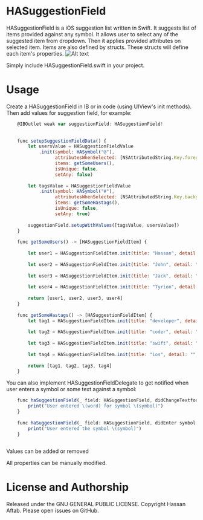 # HASuggestionField
HASuggestionField is a iOS suggestion list written in Swift. It suggests list of items provided against any symbol. It allows user to select any of the suggested item from dropdown. Then it applies provided attributes on selected item. 
Items are also defined by structs. These structs will define each item's properties. 
![Alt text](https://github.com/Hassan-Aftab/HADropDown/blob/master/Screen%20Shot?raw=true "Demo")

Simply include HASuggestionField.swift in your project. 
# Usage

Create a HASuggestionField in IB or in code (using UIView's init methods). Then add values for suggestion field, for example:
```javascript
    @IBOutlet weak var suggestionField: HASuggestionField!
    
    
    func setupSuggestionFieldData() {
        let usersValue = HASuggestionFieldValue
            .init(symbol: HASymbol("@"),
                  attributesWhenSelected: [NSAttributedString.Key.foregroundColor: UIColor.blue], 
                  items: getSomeUsers(), 
                  isUnique: false, 
                  setAny: false)
        
        let tagsValue = HASuggestionFieldValue
            .init(symbol: HASymbol("#"), 
                  attributesWhenSelected: [NSAttributedString.Key.backgroundColor : UIColor.lightGray], 
                  items: getSomeHastags(), 
                  isUnique: false, 
                  setAny: true)
        
        suggestionField.setupWithValues([tagsValue, usersValue])
    }
    
	func getSomeUsers() -> [HASuggestionFieldItem] {
		
		let user1 = HASuggestionFieldItem.init(title: "Hassan", detail: "Hassanpro43@gmail.com", image: nil, imgURL: nil, replaceDetail: false)
		
		let user2 = HASuggestionFieldItem.init(title: "John", detail: "someJohn@gmail.com", image: nil, imgURL: nil, replaceDetail: false)
		
		let user3 = HASuggestionFieldItem.init(title: "Jack", detail: "someJack@gmail.com", image: nil, imgURL: nil, replaceDetail: false)
		
		let user4 = HASuggestionFieldItem.init(title: "Tyrion", detail: "tyrion@gmail.com", image: nil, imgURL: nil, replaceDetail: false)
		
		return [user1, user2, user3, user4]
	}
	
	func getSomeHastags() -> [HASuggestionFieldItem] {
		let tag1 = HASuggestionFieldItem.init(title: "developer", detail: "", image: nil, imgURL: nil, replaceDetail: false)
		
		let tag2 = HASuggestionFieldItem.init(title: "coder", detail: "", image: nil, imgURL: nil, replaceDetail: false)
		
		let tag3 = HASuggestionFieldItem.init(title: "swift", detail: "", image: nil, imgURL: nil, replaceDetail: false)
		
		let tag4 = HASuggestionFieldItem.init(title: "ios", detail: "", image: nil, imgURL: nil, replaceDetail: false)
		
		return [tag1, tag2, tag3, tag4]
	}

```

You can also implement HASuggestionFieldDelegate to get notified when user enters a symbol or some text against a symbol:

```javascript
    func haSuggestionField(_ field: HASuggestionField, didChangeTextfor symbol: String, word: String) {
        print("User entered \(word) for symbol \(symbol)")
    }
    
    func haSuggestionField(_ field: HASuggestionField, didEnter symbol: String) {
        print("User entered the symbol \(symbol)")
    }
    
```

Values can be added or removed

All properties can be manually modified.

# License and Authorship

Released under the GNU GENERAL PUBLIC LICENSE. Copyright Hassan Aftab. Please open issues on GitHub.

